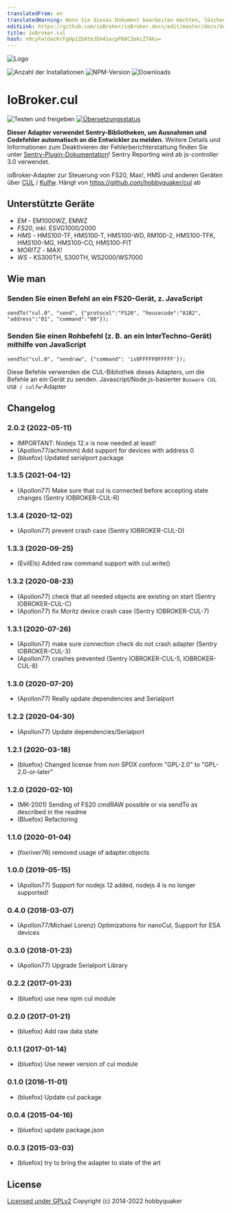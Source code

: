```yaml
---
translatedFrom: en
translatedWarning: Wenn Sie dieses Dokument bearbeiten möchten, löschen Sie bitte das Feld "translationsFrom". Andernfalls wird dieses Dokument automatisch erneut übersetzt
editLink: https://github.com/ioBroker/ioBroker.docs/edit/master/docs/de/adapterref/iobroker.cul/README.md
title: ioBroker.cul
hash: n9cyFwlOacKrFgHp1ZG0tbJEH41ecpP68CZekcZTAks=
---
```

![Logo](../../../en/adapterref/iobroker.cul/admin/busware.jpg)

![Anzahl der Installationen](http://iobroker.live/badges/cul-stable.svg)
![NPM-Version](http://img.shields.io/npm/v/iobroker.cul.svg)
![Downloads](https://img.shields.io/npm/dm/iobroker.cul.svg)

# IoBroker.cul
![Testen und freigeben](https://github.com/ioBroker/ioBroker.cul/workflows/Test%20and%20Release/badge.svg) [![Übersetzungsstatus](https://weblate.iobroker.net/widgets/adapters/-/cul/svg-badge.svg)](https://weblate.iobroker.net/engage/adapters/?utm_source=widget)

**Dieser Adapter verwendet Sentry-Bibliotheken, um Ausnahmen und Codefehler automatisch an die Entwickler zu melden.** Weitere Details und Informationen zum Deaktivieren der Fehlerberichterstattung finden Sie unter [Sentry-Plugin-Dokumentation](https://github.com/ioBroker/plugin-sentry#plugin-sentry)! Sentry Reporting wird ab js-controller 3.0 verwendet.

ioBroker-Adapter zur Steuerung von FS20, Max!, HMS und anderen Geräten über [CUL](http://busware.de/tiki-index.php?page=CUL) / [Kulfw](http://culfw.de). Hängt von https://github.com/hobbyquaker/cul ab

## Unterstützte Geräte
- *EM* - EM1000WZ, EMWZ
- *FS20*, inkl. ESVG1000/2000
- *HMS* - HMS100-TF, HMS100-T, HMS100-WD, RM100-2, HMS100-TFK, HMS100-MG, HMS100-CO, HMS100-FIT
- *MORITZ* - MAX!
- *WS* - KS300TH, S300TH, WS2000/WS7000

## Wie man
### Senden Sie einen Befehl an ein FS20-Gerät, z. JavaScript
```sendTo("cul.0", "send", {"protocol":"FS20", "housecode":"A1B2", "address":"01", "command":"00"});```

### Senden Sie einen Rohbefehl (z. B. an ein InterTechno-Gerät) mithilfe von JavaScript
```sendTo("cul.0", "sendraw", {"command": 'is0FFFFF0FFFFF'});```

Diese Befehle verwenden die CUL-Bibliothek dieses Adapters, um die Befehle an ein Gerät zu senden.
Javascript/Node.js-basierter `Busware CUL USB / culfw`-Adapter

<!-- Platzhalter für die nächste Version (am Zeilenanfang):

### **IN ARBEIT** -->

## Changelog
### 2.0.2 (2022-05-11)
* IMPORTANT: Nodejs 12.x is now needed at least!
* (Apollon77/achimmm) Add support for devices with address 0
* (bluefox) Updated serialport package

### 1.3.5 (2021-04-12)
* (Apollon77) Make sure that cul is connected before accepting state changes (Sentry IOBROKER-CUL-R)

### 1.3.4 (2020-12-02)
* (Apollon77) prevent crash case (Sentry IOBROKER-CUL-D)

### 1.3.3 (2020-09-25)
* (EvilEls) Added raw command support with cul.write()

### 1.3.2 (2020-08-23)
* (Apollon77) check that all needed objects are existing on start (Sentry IOBROKER-CUL-C)
* (Apollon77) fix Moritz device crash case (Sentry IOBROKER-CUL-7)

### 1.3.1 (2020-07-26)
* (Apollon77) make sure connection check do not crash adapter (Sentry IOBROKER-CUL-3)
* (Apollon77) crashes prevented (Sentry IOBROKER-CUL-5, IOBROKER-CUL-8)

### 1.3.0 (2020-07-20)
* (Apollon77) Really update dependencies and Serialport

### 1.2.2 (2020-04-30)
* (Apollon77) Update dependencies/Serialport

### 1.2.1 (2020-03-18)
* (bluefox) Changed license from non SPDX conform 
    "GPL-2.0" to "GPL-2.0-or-later"

### 1.2.0 (2020-02-10)
* (MK-2001) Sending of FS20 cmdRAW possible or via sendTo as described in the readme
* (Bluefox) Refactoring

### 1.1.0 (2020-01-04)
* (foxriver76) removed usage of adapter.objects

### 1.0.0 (2019-05-15)
* (Apollon77) Support for nodejs 12 added, nodejs 4 is no longer supported!

### 0.4.0 (2018-03-07)
* (Apollon77/Michael Lorenz) Optimizations for nanoCul, Support for ESA devices

### 0.3.0 (2018-01-23)
* (Apollon77) Upgrade Serialport Library

### 0.2.2 (2017-01-23)
* (bluefox) use new npm cul module

### 0.2.0 (2017-01-21)
* (bluefox) Add raw data state

### 0.1.1 (2017-01-14)
* (bluefox) Use newer version of cul module

### 0.1.0 (2016-11-01)
* (bluefox) Update cul package

### 0.0.4 (2015-04-16)
* (bluefox) update package.json

### 0.0.3 (2015-03-03)
* (bluefox) try to bring the adapter to state of the art

## License

[Licensed under GPLv2](LICENSE) Copyright (c) 2014-2022 hobbyquaker